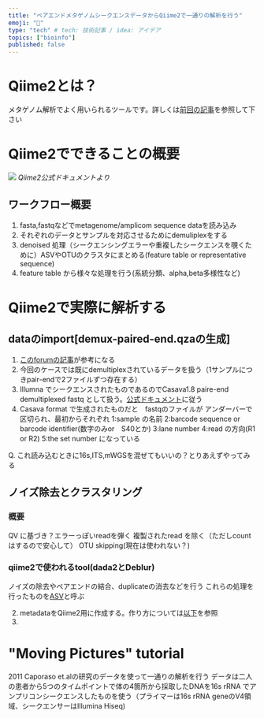 ```yaml
---
title: "ペアエンドメタゲノムシークエンスデータからQiime2で一通りの解析を行う"
emoji: "🤖"
type: "tech" # tech: 技術記事 / idea: アイデア
topics: ["bioinfo"]
published: false
---
```


# Qiime2とは？
メタゲノム解析でよく用いられるツールです。詳しくは[前回の記事](https://zenn.dev/knk_kei/articles/qiime2_install)を参照して下さい

# Qiime2でできることの概要
![](https://docs.qiime2.org/2020.8/_images/overview.png)
*Qiime2公式ドキュメントより*
## ワークフロー概要
1. fasta,fastqなどでmetagenome/amplicom sequence dataを読み込み
2. それぞれのデータとサンプルを対応させるためにdemuliplexをする
3. denoised 処理（シークエンシングエラーや重複したシークエンスを覗くために）ASVやOTUのクラスタにまとめる(feature table or representative sequence)
4. feature table から様々な処理を行う(系統分類、alpha,beta多様性など)

# Qiime2で実際に解析する
## dataのimport[demux-paired-end.qzaの生成]
1. [このforumの記事](https://forum.qiime2.org/t/importing-and-demultiplexing-sequence-data-quick-reference/14002)が参考になる
2. 今回のケースでは既にdemultiplexされているデータを扱う（1サンプルにつきpair-endで2ファイルずつ存在する）
3. Illumna でシークエンスされたものであるのでCasava1.8 paire-end demultiplexed fastq として扱う。[公式ドキュメント](https://docs.qiime2.org/2020.2/tutorials/importing/#casava-1-8-single-end-demultiplexed-fastq)に従う
4. Casava format で生成されたものだと　fastqのファイルが アンダーバーで区切られ、最初からそれぞれ
1:sample の名前
2:barcode sequence or barcode identifier(数字のみor　S40とか)
3:lane number 
4:read の方向(R1 or R2)
5:the set number
になっている

Q. これ読み込むときに16s,ITS,mWGSを混ぜてもいいの？とりあえずやってみる

## ノイズ除去とクラスタリング
### 概要
QV に基づき？エラーっぽいreadを弾く
複製されたread を除く（ただしcountはするので安心して）
OTU skipping(現在は使われない？)
### qiime2で使われるtool(dada2とDeblur)
ノイズの除去やペアエンドの結合、duplicateの消去などを行う
これらの処理を行ったものを[ASV](https://en.wikipedia.org/wiki/Amplicon_sequence_variant)と呼ぶ


2. metadataをQiime2用に作成する。作り方については[以下](https://docs.qiime2.org/2020.8/tutorials/metadata/)を参照
3. 



# "Moving Pictures" tutorial 
2011 Caporaso et.alの研究のデータを使って一通りの解析を行う
データは二人の患者から5つのタイムポイントで体の4箇所から採取したDNAを16s rRNA でアンプリコンシークエンスしたものを使う（プライマーは16s rRNA geneのV4領域、シークエンサーはIllumina Hiseq)



